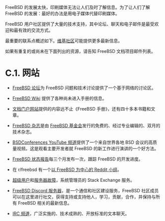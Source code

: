 FreeBSD 的发展太快，印刷媒体无法让人们及时了解信息。为了让人们了解 FreeBSD 的发展：最好的办法是用电子媒体代替印刷媒体。

FreeBSD 用户社区提供了大量的技术支持，其中论坛、聊天和电子邮件是最受欢迎和最有效的交流方式。

最重要的联系点概述如下。[维基社区](https://wiki.freebsd.org/Community)可能提供更多最新信息。

如果有重复的或尚未在下面列出的资源，请告知 FreeBSD 文档项目邮件列表。

# C.1. 网站

- [FreeBSD 论坛](https://forums.freebsd.org/)为 FreeBSD 问题和技术讨论提供了一个基于网络的讨论区。

- [FreeBSD Wiki](https://wiki.freebsd.org/) 提供了各种尚未进入手册的信息。

- [文档门户网站](https://docs.freebsd.org/)提供的内容远不止《FreeBSD 手册》，还有四十多本书籍和文章。

- [FreeBSD 杂志](https://freebsdfoundation.org/our-work/journal/browser-based-edition/)是由 [FreeBSD 基金会](https://freebsdfoundation.org/)发行的免费的、经过专业编辑的、双月的技术杂志。

- [BSDConferences YouTube 频道](http://www.youtube.com/bsdconferences)提供了一个来自世界各地 BSD 会议的高质量视频。这是观看主要开发者就 FreeBSD 的新工作进行演讲的一个好方法。

- [FreeBSD 状态报告](https://www.freebsd.org/status/)每三个月发布一次，跟踪 FreeBSD 的开发进度。

- 在 r/freebsd 有一个[以 FreeBSD 为中心的 Reddit 小组](https://www.reddit.com/r/freebsd/)。

- [超级用户](https://superuser.com/questions/tagged/freebsd)和[服务器故障](https://serverfault.com/questions/tagged/freebsd)，系统管理员的 Stack Exchange 服务。

- [FreeBSD Discord 服务器](https://wiki.freebsd.org/Discord)，是一个通信和社区建设服务，FreeBSD 社区成员可以在这里进行社交，获得支持或支持他人，学习，贡献，合作，并保持与所有 FreeBSD 相关的最新信息。

- [IRC 频道](https://wiki.freebsd.org/IRC/Channels)，广泛实施的、技术成熟的、开放标准的文本聊天。
